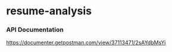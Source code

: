 # resume-analysis

### API Documentation

https://documenter.getpostman.com/view/37113471/2sAYdbMsYi
